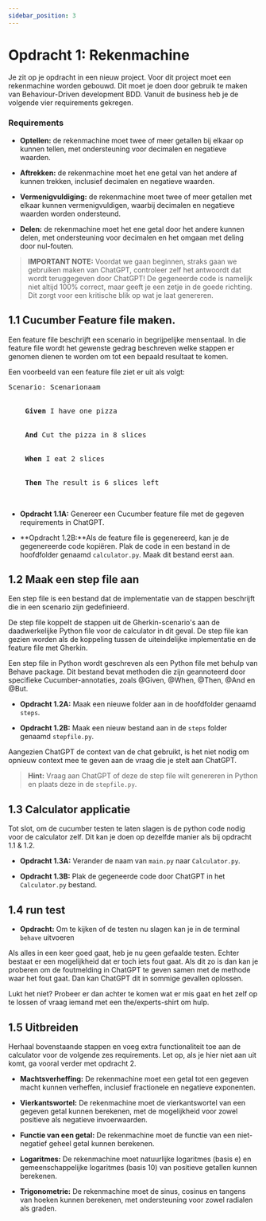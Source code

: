 ```yaml
---
sidebar_position: 3
---
```


# Opdracht 1: Rekenmachine

Je zit op je opdracht in een nieuw project. Voor dit project moet een rekenmachine worden gebouwd. Dit moet je doen door
gebruik te maken van Behaviour-Driven development BDD. Vanuit de business heb je de volgende vier requirements gekregen.

### Requirements

- **Optellen:** de rekenmachine moet twee of meer getallen bij elkaar op kunnen tellen, met
  ondersteuning voor decimalen en negatieve waarden.

- **Aftrekken:** de rekenmachine moet het ene getal van het andere af kunnen trekken, inclusief
  decimalen en negatieve waarden.

- **Vermenigvuldiging:** de rekenmachine moet twee of meer getallen met elkaar kunnen
  vermenigvuldigen, waarbij decimalen en negatieve waarden worden ondersteund.

- **Delen:** de rekenmachine moet het ene getal door het andere kunnen delen, met ondersteuning voor
  decimalen en het omgaan met deling door nul-fouten.

> **IMPORTANT NOTE:** Voordat we gaan beginnen, straks gaan we gebruiken maken van ChatGPT, controleer zelf het 
> antwoordt dat wordt teruggegeven door ChatGPT! De gegeneerde code is namelijk niet altijd 100% correct, maar geeft 
> je een zetje in de goede richting. Dit zorgt voor een kritische blik op wat je laat genereren.

## 1.1 Cucumber Feature file maken.

Een feature file beschrijft een scenario in begrijpelijke mensentaal. In die feature file wordt het gewenste gedrag
beschreven welke stappen er genomen dienen te worden om tot een bepaald resultaat te komen.

Een voorbeeld van een feature file ziet er uit als volgt:

<pre>
Scenario: Scenarionaam<br></br>
  <b>  Given</b> I have one pizza<br></br>
  <b>  And</b> Cut the pizza in 8 slices<br></br>
  <b>  When</b> I eat 2 slices<br></br>
  <b>  Then</b> The result is 6 slices left<br></br>
</pre>

- **Opdracht 1.1A:** Genereer een Cucumber feature file met de gegeven requirements in ChatGPT.

- **Opdracht 1.2B:**Als de feature file is gegenereerd, kan je de gegenereerde code kopiëren. Plak de code in een bestand in de hoofdfolder genaamd `calculator.py`. Maak dit bestand eerst aan.

## 1.2 Maak een step file aan

Een step file is een bestand dat de implementatie van de stappen beschrijft die in een scenario zijn gedefinieerd.

De step file koppelt de stappen uit de Gherkin-scenario's aan de daadwerkelijke Python file voor de calculator in dit
geval. De step file kan gezien worden als de koppeling tussen de uiteindelijke implementatie en de feature file met
Gherkin.

Een step file in Python wordt geschreven als een Python file met behulp van Behave package. Dit bestand bevat methoden
die zijn geannoteerd door specifieke Cucumber-annotaties, zoals @Given, @When, @Then, @And en @But.

- **Opdracht 1.2A:** Maak een nieuwe folder aan in de hoofdfolder genaamd `steps`.

- **Opdracht 1.2B:** Maak een nieuw bestand aan in de `steps` folder genaamd `stepfile.py`.

Aangezien ChatGPT de context van de chat gebruikt, is het niet nodig om opnieuw context mee te geven aan de vraag die 
je stelt aan ChatGPT.

> **Hint:** Vraag aan ChatGPT of deze de step file wilt genereren in Python en plaats deze in de `stepfile.py`.

## 1.3 Calculator applicatie

Tot slot, om de cucumber testen te laten slagen is de python code nodig voor de calculator zelf. Dit kan je doen op
dezelfde manier als bij opdracht 1.1 & 1.2.

- **Opdracht 1.3A:** Verander de naam van `main.py` naar `Calculator.py`.

- **Opdracht 1.3B:** Plak de gegeneerde code door ChatGPT in het `Calculator.py` bestand.

## 1.4 run test

- **Opdracht:** Om te kijken of de testen nu slagen kan je in de terminal `behave` uitvoeren

Als alles in een keer goed gaat, heb je nu geen gefaalde testen. Echter bestaat er een mogelijkheid dat er toch iets 
fout gaat. Als dit zo is dan kan je proberen om de foutmelding in ChatGPT te geven samen met de methode waar het fout 
gaat. Dan kan ChatGPT dit in sommige gevallen oplossen.

Lukt het niet? Probeer er dan achter  te komen wat er mis gaat en het zelf op te lossen of vraag iemand met een
the/experts-shirt om hulp.

## 1.5 Uitbreiden

Herhaal bovenstaande stappen en voeg extra functionaliteit toe aan de calculator voor de volgende zes requirements.
Let op, als je hier niet aan uit komt, ga vooral verder met opdracht 2.

- **Machtsverheffing:** De rekenmachine moet een getal tot een gegeven macht kunnen verheffen,
  inclusief fractionele en negatieve exponenten.

- **Vierkantswortel:** De rekenmachine moet de vierkantswortel van een gegeven getal kunnen berekenen,
  met de mogelijkheid voor zowel positieve als negatieve invoerwaarden.

- **Functie van een getal:** De rekenmachine moet de functie van een niet-negatief geheel getal kunnen
  berekenen.

- **Logaritmes:** De rekenmachine moet natuurlijke logaritmes (basis e) en gemeenschappelijke
  logaritmes (basis 10) van positieve getallen kunnen berekenen.

- **Trigonometrie:** De rekenmachine moet de sinus, cosinus en tangens van hoeken kunnen berekenen, met
  ondersteuning voor zowel radialen als graden.
